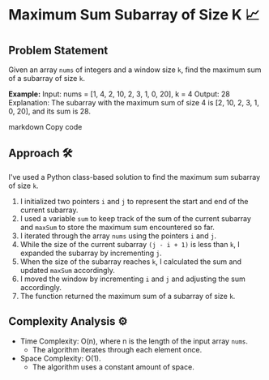 # Maximum Sum Subarray of Size K 📈

## Problem Statement

Given an array `nums` of integers and a window size `k`, find the maximum sum of a subarray of size `k`.

**Example:**
Input: nums = [1, 4, 2, 10, 2, 3, 1, 0, 20], k = 4
Output: 28
Explanation: The subarray with the maximum sum of size 4 is [2, 10, 2, 3, 1, 0, 20], and its sum is 28.

markdown
Copy code

## Approach 🛠️

I've used a Python class-based solution to find the maximum sum subarray of size `k`.

1. I initialized two pointers `i` and `j` to represent the start and end of the current subarray.
2. I used a variable `sum` to keep track of the sum of the current subarray and `maxSum` to store the maximum sum encountered so far.
3. I iterated through the array `nums` using the pointers `i` and `j`.
4. While the size of the current subarray `(j - i + 1)` is less than `k`, I expanded the subarray by incrementing `j`.
5. When the size of the subarray reaches `k`, I calculated the sum and updated `maxSum` accordingly.
6. I moved the window by incrementing `i` and `j` and adjusting the sum accordingly.
7. The function returned the maximum sum of a subarray of size `k`.

## Complexity Analysis ⚙️

- Time Complexity: O(n), where n is the length of the input array `nums`.
  - The algorithm iterates through each element once.
- Space Complexity: O(1).
  - The algorithm uses a constant amount of space.
